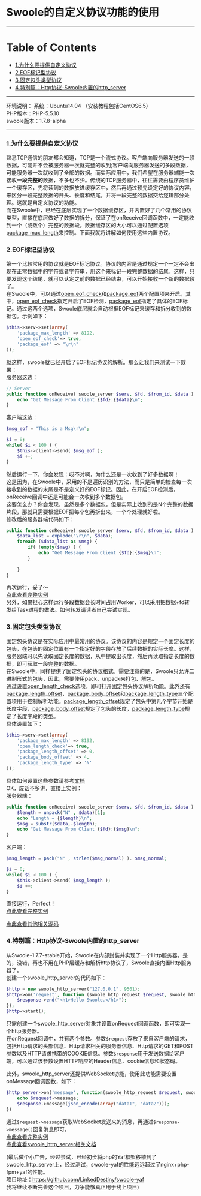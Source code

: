# Swoole的自定义协议功能的使用
---
# Table of Contents

- [1.为什么要提供自定义协议](#1%E4%B8%BA%E4%BB%80%E4%B9%88%E8%A6%81%E6%8F%90%E4%BE%9B%E8%87%AA%E5%AE%9A%E4%B9%89%E5%8D%8F%E8%AE%AE)
- [2.EOF标记型协议](#2eof%E6%A0%87%E8%AE%B0%E5%9E%8B%E5%8D%8F%E8%AE%AE)
- [3.固定包头类型协议](#3%E5%9B%BA%E5%AE%9A%E5%8C%85%E5%A4%B4%E7%B1%BB%E5%9E%8B%E5%8D%8F%E8%AE%AE)
- [4.特别篇：Http协议-Swoole内置的http_server](#4%E7%89%B9%E5%88%AB%E7%AF%87http%E5%8D%8F%E8%AE%AE-swoole%E5%86%85%E7%BD%AE%E7%9A%84http_server)

---

环境说明：
系统：Ubuntu14.04 （安装教程包括CentOS6.5）<br>
PHP版本：PHP-5.5.10<br>
swoole版本：1.7.8-alpha<br>

---
### **1.为什么要提供自定义协议**
熟悉TCP通信的朋友都会知道，TCP是一个流式协议。客户端向服务器发送的一段数据，可能并不会被服务器一次就完整的收到;客户端向服务器发送的多段数据，可能服务器一次就收到了全部的数据。而实际应用中，我们希望在服务器端能一次接收**一段完整的**数据，不多也不少。传统的TCP服务器中，往往需要由程序员维护一个缓存区，先将读到的数据放进缓存区中，然后再通过预先设定好的协议内容，来区分一段完整数据的开头、长度和结尾，并将一段完整的数据交给逻辑部分处理。这就是自定义协议的功能。<br>
而在Swoole中，已经在底层实现了一个数据缓存区，并内置好了几个常用的协议类型，直接在底层做好了数据的拆分，保证了在onReceive回调函数中，一定能收到一个（或数个）完整的数据段。数据缓存区的大小可以通过配置选项[package_max_length](https://github.com/LinkedDestiny/swoole-doc/blob/master/doc/01.swoole_server%E9%85%8D%E7%BD%AE%E9%80%89%E9%A1%B9.md#19package_max_length)来控制。下面我就将讲解如何使用这些内置协议。<br>

### **2.EOF标记型协议**
第一个比较常用的协议就是EOF标记协议。协议的内容是通过规定一个一定不会出现在正常数据中的字符或者字符串，用这个来标记一段完整数据的结尾。这样，只要发现这个结尾，就可以认定之前的数据已经结束，可以开始接收一个新的数据段了。<br>
在Swoole中，可以通过[open_eof_check](https://github.com/LinkedDestiny/swoole-doc/blob/master/doc/01.swoole_server%E9%85%8D%E7%BD%AE%E9%80%89%E9%A1%B9.md#13open_eof_check)和[package_eof](https://github.com/LinkedDestiny/swoole-doc/blob/master/doc/01.swoole_server%E9%85%8D%E7%BD%AE%E9%80%89%E9%A1%B9.md#14package_eof)两个配置项来开启。其中，[open_eof_check](https://github.com/LinkedDestiny/swoole-doc/blob/master/doc/01.swoole_server%E9%85%8D%E7%BD%AE%E9%80%89%E9%A1%B9.md#13open_eof_check)指定开启了EOF检测，[package_eof](https://github.com/LinkedDestiny/swoole-doc/blob/master/doc/01.swoole_server%E9%85%8D%E7%BD%AE%E9%80%89%E9%A1%B9.md#14package_eof)指定了具体的EOF标记。通过这两个选项，Swoole底层就会自动根据EOF标记来缓存和拆分收到的数据包。示例如下：<br>
```php
$this->serv->set(array(
    'package_max_length' => 8192,
    'open_eof_check'=> true,
    'package_eof' => "\r\n"
));
```
就这样，swoole就已经开启了EOF标记协议的解析。那么让我们来测试一下效果：<br>
服务器这边：<br>
```php
// Server
public function onReceive( swoole_server $serv, $fd, $from_id, $data ) {
    echo "Get Message From Client {$fd}:{$data}\n";
}
```
客户端这边：<br>
```php
$msg_eof = "This is a Msg\r\n";

$i = 0;
while( $i < 100 ) {
	$this->client->send( $msg_eof );
	$i ++;
}
```
然后运行一下，你会发现：哎不对啊，为什么还是一次收到了好多数据啊！<br>
这是因为，在Swoole中，采用的不是遍历识别的方法，而只是简单的检查每一次接收到的数据的末尾是不是定义好的EOF标记。因此，在开启EOF检测后，onReceive回调中还是可能会一次收到多个数据包。<br>
这要怎么办？你会发现，虽然是多个数据包，但是实际上收到的是N个完整的数据片段，那就只需要根据EOF把每个包再拆出来，一个个处理就好啦。<br>
修改后的服务器端代码如下：<br>
```php
public function onReceive( swoole_server $serv, $fd, $from_id, $data ) {
	$data_list = explode("\r\n", $data);
	foreach ($data_list as $msg) {
		if( !empty($msg) ) {
			echo "Get Message From Client {$fd}:{$msg}\n";
		}
		
	}
}
```
再次运行，妥了～<br>
[点此查看完整实例](https://github.com/LinkedDestiny/swoole-doc/blob/master/src/05/swoole_eof_server.php)<br>
另外，如果担心这样运行多段数据会长时间占用Worker，可以采用把数据+fd转发给Task进程的做法。如何转发请读者自己尝试实现。<br>



### **3.固定包头类型协议**
固定包头协议是在实际应用中最常用的协议。该协议的内容是规定一个固定长度的包头，在包头的固定位置有一个指定好的字段存放了后续数据的实际长度。这样，服务器端可以先读取固定长度的数据，从中提取出长度，然后再读取指定长度的数据，即可获取一段完整的数据。<br>
在Swoole中，同样提供了固定包头的协议格式。需要注意的是，Swoole只允许二进制形式的包头，因此，需要使用pack、unpack来打包、解包。<br>
通过设置[open_length_check](https://github.com/LinkedDestiny/swoole-doc/blob/master/doc/01.swoole_server%E9%85%8D%E7%BD%AE%E9%80%89%E9%A1%B9.md#15open_length_check)选项，即可打开固定包头协议解析功能。此外还有[package_length_offset](https://github.com/LinkedDestiny/swoole-doc/blob/master/doc/01.swoole_server%E9%85%8D%E7%BD%AE%E9%80%89%E9%A1%B9.md#16package_length_offset)，[package_body_offset](https://github.com/LinkedDestiny/swoole-doc/blob/master/doc/01.swoole_server%E9%85%8D%E7%BD%AE%E9%80%89%E9%A1%B9.md#17package_body_offset)和[package_length_type](https://github.com/LinkedDestiny/swoole-doc/blob/master/doc/01.swoole_server%E9%85%8D%E7%BD%AE%E9%80%89%E9%A1%B9.md#18package_length_type)三个配置项用于控制解析功能。[package_length_offset](https://github.com/LinkedDestiny/swoole-doc/blob/master/doc/01.swoole_server%E9%85%8D%E7%BD%AE%E9%80%89%E9%A1%B9.md#16package_length_offset)规定了包头中第几个字节开始是长度字段，[package_body_offset](https://github.com/LinkedDestiny/swoole-doc/blob/master/doc/01.swoole_server%E9%85%8D%E7%BD%AE%E9%80%89%E9%A1%B9.md#17package_body_offset)规定了包头的长度，[package_length_type](https://github.com/LinkedDestiny/swoole-doc/blob/master/doc/01.swoole_server%E9%85%8D%E7%BD%AE%E9%80%89%E9%A1%B9.md#18package_length_type)规定了长度字段的类型。<br>
具体设置如下：<br>
```php
$this->serv->set(array(
    'package_max_length' => 8192,
    'open_length_check'=> true,
    'package_length_offset' => 0,
    'package_body_offset' => 4,
    'package_length_type' => 'N'
));
```
具体如何设置这些参数请参考[文档](https://github.com/LinkedDestiny/swoole-doc/blob/master/doc/01.swoole_server配置选项.md)<br>
OK，废话不多讲，直接上实例：<br>
服务器端：<br>
```php
public function onReceive( swoole_server $serv, $fd, $from_id, $data ) {
    $length = unpack("N" , $data)[1];
    echo "Length = {$length}\n";
    $msg = substr($data,-$length);
	echo "Get Message From Client {$fd}:{$msg}\n";
}
```
客户端：<br>
```php
$msg_length = pack("N" , strlen($msg_normal) ). $msg_normal;

$i = 0;
while( $i < 100 ) {
	$this->client->send( $msg_length );
	$i ++;
}
```
直接运行，Perfect！<br>
[点此查看完整实例](https://github.com/LinkedDestiny/swoole-doc/blob/master/src/05/swoole_length_check_server.php)<br>

[点此查看其他相关源码](https://github.com/LinkedDestiny/swoole-doc/blob/master/src/05)<br>

### **4.特别篇：Http协议-Swoole内置的http_server**
从Swoole-1.7.7-stable开始，Swoole在内部封装并实现了一个Http服务器。是的，没错，再也不用在PHP层缓存和解析http协议了，Swoole直接内置Http服务器了。<br>
创建一个swoole_http_server的代码如下：<br>
```php
$http = new swoole_http_server("127.0.0.1", 9501);
$http->on('request', function (swoole_http_request $request, swoole_http_response $response) {
    $response->end("<h1>Hello Swoole.</h1>");
});
$http->start();
```
只需创建一个swoole_http_server对象并设置onRequest回调函数，即可实现一个http服务器。<br>
在onRequest回调中，共有两个参数。参数`$request`存放了来自客户端的请求，包括Http请求的头部信息、Http请求相关的服务器信息、Http请求的GET和POST参数以及HTTP请求携带的COOKIE信息。参数`$response`用于发送数据给客户端，可以通过该参数设置HTTP响应的Header信息、cookie信息和状态码。<br>

此外，swoole_http_server还提供WebSocket功能，使用此功能需要设置onMessage回调函数，如下：<br>
```php
$http_server->on('message', function(swoole_http_request $request, swoole_http_response $response) {
    echo $request->message;
    $response->message(json_encode(array("data1", "data2")));
})
```
通过`$request->message`获取WebSocket发送来的消息，再通过`$response->message()`回复消息即可。<br>
[点此查看完整实例](https://github.com/LinkedDestiny/swoole-doc/blob/master/src/05/swoole_http_server.php)<br>
[点此查看swoole_http_server相关文档](server/14.swoole_http_server.md)<br>

(最后做个小广告，经过尝试，已经初步将php的Yaf框架移植到了swoole_http_server上，经过测试，swoole-yaf的性能远远超过了nginx+php-fpm+yaf的性能。<br>
项目地址：https://github.com/LinkedDestiny/swoole-yaf<br>
我将继续不断完善这个项目，力争能够真正用于线上项目)